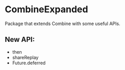# CombineExpanded

Package that extends Combine with some useful APIs.

## New API:

* then
* shareReplay
* Future.deferred
